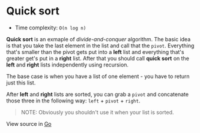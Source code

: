 # Quick sort

- Time complexity: `O(n log n)`

**Quick sort** is an exmaple of _divide-and-conquer_ algorithm. The basic idea is that you take the last element in the list and call that the `pivot`. Everything that's smaller than the pivot gets put into a **left** list and everything that's greater get's put in a **right** list. After that you should call **quick sort** on the **left** and **right** lists independently using recursion.

The base case is when you have a list of one element - you have to return just this list.

After **left** and **right** lists are sorted, you can grab a `pivot` and concatenate those three in the following way: `left` + `pivot` + `right`.

> NOTE: Obviously you shouldn't use it when your list is sorted.

View source in [Go](main.go)
